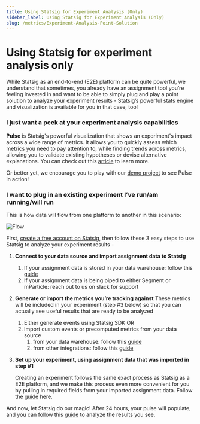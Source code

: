 ```yaml
---
title: Using Statsig for Experiment Analysis (Only)
sidebar_label: Using Statsig for Experiment Analysis (Only)
slug: /metrics/Experiment-Analysis-Point-Solution
---
```



# Using Statsig for experiment analysis only


While Statsig as an end-to-end (E2E) platform can be quite powerful, we understand that sometimes, you already have an assignment tool you’re feeling invested in and want to be able to simply plug and play a point solution to analyze your experiment results - Statsig’s  powerful stats engine and visualization is available for you in that case, too!

### I just want a peek at your experiment analysis capabilities

**Pulse** is Statsig's powerful visualization that shows an experiment's impact across a wide range of metrics. It allows you to quickly assess which metrics you need to pay attention to, while finding trends across metrics, allowing you to validate existing hypotheses or devise alternative explanations. You can check out this [article](https://docs.statsig.com/pulse/read-pulse) to learn more. 

Or better yet, we encourage you to play with our [demo project](https://console.statsig.com/demo?ref=demo_redirect) to see Pulse in action!

### I want to plug in an existing experiment I’ve run/am running/will run

This is how data will flow from one platform to another in this scenario:

![Flow](https://user-images.githubusercontent.com/120431069/217403623-954b8a08-e38d-4beb-8d03-4112ab60a79c.png)

First, [create a free account on Statsig](https://www.statsig.com/signup), then follow these 3 easy steps to use Statsig to analyze your experiment results - 

1. **Connect to your data source and import assignment data to Statsig**
    1. If your assignment data is stored in your data warehouse: follow this [guide](https://docs.statsig.com/data-warehouse-ingestion/introduction)
    2. If your assignment data is being piped to either Segment or mParticle: reach out to us on slack for support
2. **Generate or import the metrics you’re tracking against**
These metrics will be included in your experiment (step #3 below) so that you can actually see useful results that are ready to be analyzed
    1. Either generate events using Statsig SDK
    OR
    2. Import custom events or precomputed metrics from your data source
        1. from your data warehouse: follow this [guide](https://docs.statsig.com/data-warehouse-ingestion/data_mapping)
        2. from other integrations: follow this [guide](https://docs.statsig.com/integrations/introduction)
3. **Set up your experiment, using assignment data that was imported in step #1**
    
    Creating an experiment follows the same exact process as Statsig as a E2E platform, and we make this process even more convenient for you by pulling in required fields from your imported assignment data. Follow the [guide](https://docs.statsig.com/experiments-plus/create-new) here.
   

And now, let Statsig do our magic! After 24 hours, your pulse will populate, and you can follow this [guide](https://docs.statsig.com/pulse) to analyze the results you see.
